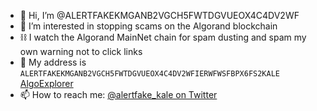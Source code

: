 - 👋 Hi, I’m @ALERTFAKEKMGANB2VGCH5FWTDGVUEOX4C4DV2WF
- 👀 I’m interested in stopping scams on the Algorand blockchain
- ⛓️ I watch the Algorand MainNet chain for spam dusting and spam my own warning not to click links
- 🏤 My address is `ALERTFAKEKMGANB2VGCH5FWTDGVUEOX4C4DV2WFIERWFWSFBPX6FS2KALE` [AlgoExplorer](algoexplorer.io/address/ALERTFAKEKMGANB2VGCH5FWTDGVUEOX4C4DV2WFIERWFWSFBPX6FS2KALE)
- 📫 How to reach me: [@alertfake_kale on Twitter](https://twitter.com/ALERTFAKE_KALE)


<!---
ALERTFAKEKMGANB2VGCH5FWTDGVUEOX4C4DV2WF/ALERTFAKEKMGANB2VGCH5FWTDGVUEOX4C4DV2WF is a ✨ special ✨ repository because its `README.md` (this file) appears on your GitHub profile.
You can click the Preview link to take a look at your changes.
--->
